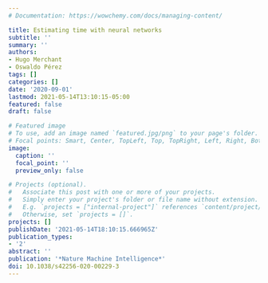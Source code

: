 ```yaml
---
# Documentation: https://wowchemy.com/docs/managing-content/

title: Estimating time with neural networks
subtitle: ''
summary: ''
authors:
- Hugo Merchant
- Oswaldo Pérez
tags: []
categories: []
date: '2020-09-01'
lastmod: 2021-05-14T13:10:15-05:00
featured: false
draft: false

# Featured image
# To use, add an image named `featured.jpg/png` to your page's folder.
# Focal points: Smart, Center, TopLeft, Top, TopRight, Left, Right, BottomLeft, Bottom, BottomRight.
image:
  caption: ''
  focal_point: ''
  preview_only: false

# Projects (optional).
#   Associate this post with one or more of your projects.
#   Simply enter your project's folder or file name without extension.
#   E.g. `projects = ["internal-project"]` references `content/project/deep-learning/index.md`.
#   Otherwise, set `projects = []`.
projects: []
publishDate: '2021-05-14T18:10:15.666965Z'
publication_types:
- '2'
abstract: ''
publication: '*Nature Machine Intelligence*'
doi: 10.1038/s42256-020-00229-3
---
```

